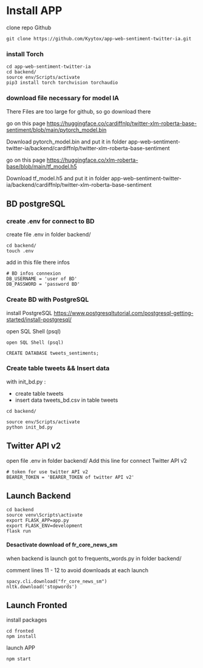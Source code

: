# Install APP

clone repo Github

```
git clone https://github.com/Kyytox/app-web-sentiment-twitter-ia.git
```

### install Torch

```
cd app-web-sentiment-twitter-ia
cd backend/
source env/Scripts/activate
pip3 install torch torchvision torchaudio
```

### download file necessary for model IA

There Files are too large for github, so go download there

go on this page
https://huggingface.co/cardiffnlp/twitter-xlm-roberta-base-sentiment/blob/main/pytorch_model.bin

Download pytorch_model.bin and put it in folder
app-web-sentiment-twitter-ia/backend/cardiffnlp/twitter-xlm-roberta-base-sentiment

go on this page
https://huggingface.co/xlm-roberta-base/blob/main/tf_model.h5

Download tf_model.h5 and put it in folder
app-web-sentiment-twitter-ia/backend/cardiffnlp/twitter-xlm-roberta-base-sentiment

## BD postgreSQL

### create .env for connect to BD

create file .env in folder backend/

```
cd backend/
touch .env
```

add in this file there infos

```
# BD infos connexion
DB_USERNAME = 'user of BD'
DB_PASSWORD = 'password BD'
```

### Create BD with PostgreSQL

install PostgreSQL
https://www.postgresqltutorial.com/postgresql-getting-started/install-postgresql/

open SQL Shell (psql)

```
open SQL Shell (psql)

CREATE DATABASE tweets_sentiments;
```

### Create table tweets && Insert data

with init_bd.py :

-   create table tweets
-   insert data tweets_bd.csv in table tweets

```
cd backend/

source env/Scripts/activate
python init_bd.py
```

## Twitter API v2

open file .env in folder backend/
Add this line for connect Twitter API v2

```
# token for use twitter API v2
BEARER_TOKEN = 'BEARER_TOKEN of twitter API v2'
```

## Launch Backend

```
cd backend
source venv\Scripts\activate
export FLASK_APP=app.py
export FLASK_ENV=development
flask run
```

#### Desactivate download of fr_core_news_sm

when backend is launch got to frequents_words.py in folder backend/

comment lines 11 - 12
to avoid downloads at each launch

```
spacy.cli.download("fr_core_news_sm")
nltk.download('stopwords')
```

## Launch Fronted

install packages

```
cd fronted
npm install
```

launch APP

```
npm start
```
